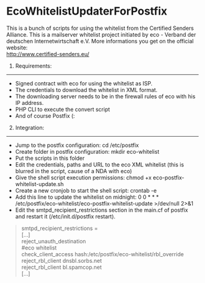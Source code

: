 EcoWhitelistUpdaterForPostfix
=================================

This is a bunch of scripts for using the whitelist from the Certified Senders Alliance. 
This is a mailserver whitelist project initiated by eco - Verband der deutschen 
Internetwirtschaft e.V. More informations you get on the official website:  
http://www.certified-senders.eu/

1. Requirements:
----------------
- Signed contract with eco for using the whitelist as ISP.
- The credentials to download the whitelist in XML format.
- The downloading server needs to be in the firewall rules of eco with his IP address.
- PHP CLI to execute the convert script
- And of course Postfix (:

2. Integration:
----------------
- Jump to the postfix configuration: cd /etc/postfix
- Create folder in postfix configuration: mkdir eco-whitelist
- Put the scripts in this folder
- Edit the credentials, paths and URL to the eco XML whitelist (this is blurred in the script, cause of a NDA with eco)
- Give the shell script execution permissions: chmod +x eco-postfix-whitelist-update.sh
- Create a new cronjob to start the shell script: crontab -e
- Add this line to update the whitelist on midnight: 0 0 * * * /etc/postfix/eco-whitelist/eco-postfix-whitelist-update >/dev/null 2>&1
- Edit the smtpd_recipient_restrictions section in the main.cf of postfix and restart it (/etc/init.d/postfix restart).

> smtpd_recipient_restrictions =  
>  [...]  
>  reject_unauth_destination  
>  #eco whitelist  
>  check_client_access hash:/etc/postfix/eco-whitelist/rbl_override  
>  reject_rbl_client dnsbl.sorbs.net  
>  reject_rbl_client bl.spamcop.net  
>  [...]  
